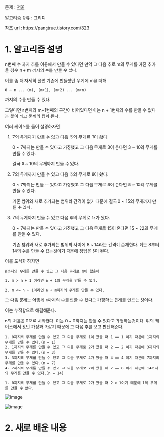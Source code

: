 문제 : [저울](https://www.acmicpc.net/problem/2437)

알고리즘 종류 : 그리디

참조 url : https://pangtrue.tistory.com/323

# 1. 알고리즘 설명

n번째 수 까지 추를 이용해서 만들 수 있다면 만약 그 다음 추로 m의 무게를 가진 추가 올 경우 n + m 까지의 수를 만들 수 있다.

이를 좀 더 자세히 풀면 기존에 만들었던 무게에 m을 더해

    0 ~ n ... (m), (m+1), (m+2) ... (m+n)

까지의 수를 만들 수 있다.

그렇다면 n번째와 m+1번째의 구간이 비어있다면 이는 n + 1번째의 수를 만들 수 없다는 뜻이 되고 문제의 답이 된다.

여러 케이스를 들어 설명하자면

1. 7의 무게까지 만들 수 있고 다음 추의 무게로 3이 왔다.

    0 ~ 7까지는 만들 수 있다고 가정했고 그 다음 무게로 3이 온다면 3 ~ 10의 무게를 만들 수 있다.
    
    결국 0 ~ 10의 무게까지 만들 수 있다.

2. 7의 무게까지 만들 수 있고 다음 추의 무게로 8이 왔다.

   0 ~ 7까지는 만들 수 있다고 가정했고 그 다음 무게로 8이 온다면 8 ~ 15의 무게를 만들 수 있다.

   기존 범위와 새로 추가되는 범위의 간격이 없기 때문에 결국 0 ~ 15의 무게까지 만들 수 있다.

3. 7의 무게까지 만들 수 있고 다음 추의 무게로 15가 왔다.

   0 ~ 7까지는 만들 수 있다고 가정했고 그 다음 무게로 15이 온다면 15 ~ 22의 무게를 만들 수 있다.
   
    기존 범위와 새로 추가되는 범위의 사이에 8 ~ 14라는 간격이 존재한다. 이는 8부터 14의 수를 만들 수 없는것이기 때문에 정답은 8이 된다.

이를 도식화 하자면

    n까지의 무게를 만들 수 있고 그 다음 무게로 m이 왔을때

    1. m > n + 1 이라면 n + 1의 무게를 만들 수 없다.

    2. m <= n + 1이라면 n + m까지의 무게를 만들 수 있다.

그 다음 문제는 어떻게 n까지의 수를 만들 수 있다고 가정하는 단계를 만드는 것이다.

이는 누적합으로 해결해준다.

n의 처음은 0으로 시작한다. 이는 0 ~ 0까지는 만들 수 있다고 가정하는것이다. 위의 케이스에서 봤던 가정과 똑같기 때문에 그 다음 추를 보고 판단해준다.

    1. 0까지의 무게를 만들 수 있고 그 다음 무게로 1이 왔을 때 1 == 1 이기 때문에 1까지의 무게를 만들 수 있다.(n = 1)
    2. 1까지의 무게를 만들 수 있고 그 다음 무게로 2가 왔을 때 2 == 2 이기 때문에 3까지의 무게를 만들 수 있다.(n = 3)
    3. 3까지의 무게를 만들 수 있고 그 다음 무게로 4가 왔을 때 4 == 4 이기 때문에 7까지의 무게를 만들 수 있다.(n = 7)
    4. 7까지의 무게를 만들 수 있고 그 다음 무게로 7이 왔을 때 7 == 8 이기 때문에 14까지의 무게를 만들 수 있다.(n = 14)

    1. 0까지의 무게를 만들 수 있고 그 다음 무게로 2가 왔을 때 2 > 1이기 때문에 1의 무게를 만들 수 없다.

![image](https://user-images.githubusercontent.com/24482602/156925209-2c9e40ef-87e4-4026-93bb-a5da396c1032.png)

![image](https://user-images.githubusercontent.com/24482602/156925227-43891c0f-a88a-4955-ac06-2b1ec2c331d5.png)

# 2. 새로 배운 내용